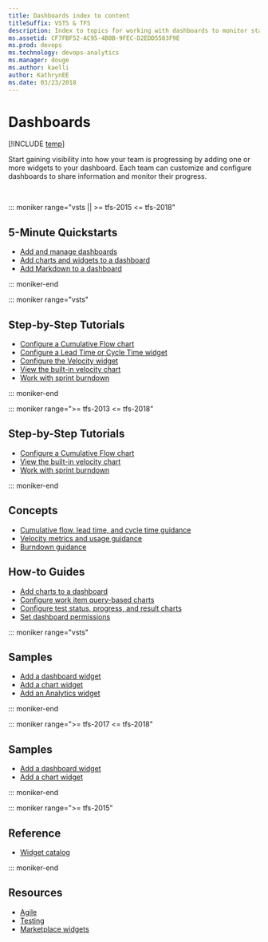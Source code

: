 ```yaml
---
title: Dashboards index to content
titleSuffix: VSTS & TFS
description: Index to topics for working with dashboards to monitor status and trends in Visual Studio Team Services & Team Foundation Server   
ms.assetid: CF7FBF52-AC95-4B0B-9FEC-D2EDD5583F9E
ms.prod: devops
ms.technology: devops-analytics
ms.manager: douge
ms.author: kaelliauthor: KathrynEE
ms.date: 03/23/2018
---
```


# Dashboards 

[!INCLUDE [temp](../../_shared/version-vsts-tfs-all-versions.md)]


Start gaining visibility into how your team is progressing by adding one or more widgets to your dashboard. Each team can customize and configure dashboards to share information and monitor their progress.  

<!---
## Overview  
[Charts, dashboards, and widgets](overview.md)
-->


 

::: moniker range="vsts || >= tfs-2015 <= tfs-2018"

## 5-Minute Quickstarts  
- [Add and manage dashboards](dashboards.md)  
- [Add charts and widgets to a dashboard](add-widget-to-dashboard.md)  
- [Add Markdown to a dashboard](add-markdown-to-dashboard.md)   

::: moniker-end

::: moniker range="vsts"
## Step-by-Step Tutorials

- [Configure a Cumulative Flow chart](cumulative-flow.md?toc=/vsts/report/dashboards/toc.json&bc=/vsts/report/dashboards/breadcrumb/toc.json)
- [Configure a Lead Time or Cycle Time widget](cycle-time-and-lead-time.md?toc=/vsts/report/dashboards/toc.json&bc=/vsts/report/dashboards/breadcrumb/toc.json)
- [Configure the Velocity widget](team-velocity.md?toc=/vsts/report/dashboards/toc.json&bc=/vsts/report/dashboards/breadcrumb/toc.json)
- [View the built-in velocity chart](velocity-chart-data-store.md)
- [Work with sprint burndown](../../work/scrum/sprint-burndown.md?toc=/vsts/report/dashboards/toc.json&bc=/vsts/report/dashboards/breadcrumb/toc.json)

::: moniker-end


::: moniker range=">= tfs-2013 <= tfs-2018" 

## Step-by-Step Tutorials

- [Configure a Cumulative Flow chart](cumulative-flow.md?toc=/vsts/report/dashboards/toc.json&bc=/vsts/report/dashboards/breadcrumb/toc.json)
- [View the built-in velocity chart](velocity-chart-data-store.md)
- [Work with sprint burndown](../../work/scrum/sprint-burndown.md?toc=/vsts/report/dashboards/toc.json&bc=/vsts/report/dashboards/breadcrumb/toc.json)

::: moniker-end


## Concepts
- [Cumulative flow, lead time, and cycle time guidance](cumulative-flow-cycle-lead-time-guidance.md?toc=/vsts/report/dashboards/toc.json&bc=/vsts/report/dashboards/breadcrumb/toc.json)
- [Velocity metrics and usage guidance](velocity-guidance.md)
- [Burndown guidance](burndown-guidance.md?toc=/vsts/report/dashboards/toc.json&bc=/vsts/report/dashboards/breadcrumb/toc.json)


## How-to Guides
- [Add charts to a dashboard](add-charts-to-dashboard.md)  
- [Configure work item query-based charts](charts.md)
- [Configure test status, progress, and result charts](../../manual-test/getting-started/track-test-status.md?toc=/vsts/report/dashboards/toc.json&bc=/vsts/report/dashboards/breadcrumb/toc.json)  
- [Set dashboard permissions](dashboard-permissions.md)  


::: moniker range="vsts"
## Samples
- [Add a dashboard widget](../../extend/develop/add-dashboard-widget.md?toc=/vsts/report/dashboards/toc.json&bc=/vsts/report/dashboards/breadcrumb/toc.json)  
- [Add a chart widget](../../extend/develop/add-chart.md?toc=/vsts/report/dashboards/toc.json&bc=/vsts/report/dashboards/breadcrumb/toc.json)
- [Add an Analytics widget](../extend-analytics/example-analytics-widget.md?toc=/vsts/report/dashboards/toc.json&bc=/vsts/report/dashboards/breadcrumb/toc.json)

::: moniker-end

::: moniker range=">= tfs-2017 <= tfs-2018" 
## Samples
- [Add a dashboard widget](../../extend/develop/add-dashboard-widget.md?toc=/vsts/report/dashboards/toc.json&bc=/vsts/report/dashboards/breadcrumb/toc.json)  
- [Add a chart widget](../../extend/develop/add-chart.md?toc=/vsts/report/dashboards/toc.json&bc=/vsts/report/dashboards/breadcrumb/toc.json)

::: moniker-end

::: moniker range=">= tfs-2015" 
## Reference 
- [Widget catalog](widget-catalog.md)  
 
::: moniker-end

## Resources 
- [Agile](/vsts/#pivot=services&panel=agile)
- [Testing](/vsts/#pivot=services&panel=testing)
- [Marketplace widgets](https://marketplace.visualstudio.com/search?term=widget&target=VSTS&category=All%20categories&sortBy=Relevance)  
 
   
